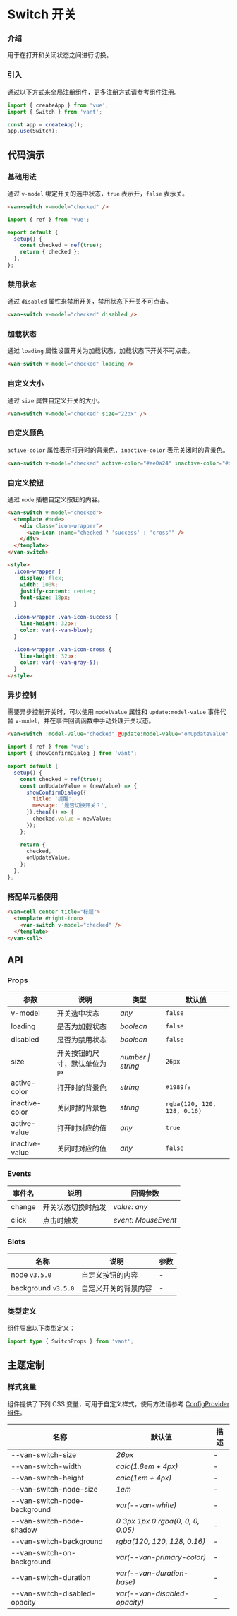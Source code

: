 # Switch 开关

### 介绍

用于在打开和关闭状态之间进行切换。

### 引入

通过以下方式来全局注册组件，更多注册方式请参考[组件注册](#/zh-CN/advanced-usage#zu-jian-zhu-ce)。

```js
import { createApp } from 'vue';
import { Switch } from 'vant';

const app = createApp();
app.use(Switch);
```

## 代码演示

### 基础用法

通过 `v-model` 绑定开关的选中状态，`true` 表示开，`false` 表示关。

```html
<van-switch v-model="checked" />
```

```js
import { ref } from 'vue';

export default {
  setup() {
    const checked = ref(true);
    return { checked };
  },
};
```

### 禁用状态

通过 `disabled` 属性来禁用开关，禁用状态下开关不可点击。

```html
<van-switch v-model="checked" disabled />
```

### 加载状态

通过 `loading` 属性设置开关为加载状态，加载状态下开关不可点击。

```html
<van-switch v-model="checked" loading />
```

### 自定义大小

通过 `size` 属性自定义开关的大小。

```html
<van-switch v-model="checked" size="22px" />
```

### 自定义颜色

`active-color` 属性表示打开时的背景色，`inactive-color` 表示关闭时的背景色。

```html
<van-switch v-model="checked" active-color="#ee0a24" inactive-color="#dcdee0" />
```

### 自定义按钮

通过 `node` 插槽自定义按钮的内容。

```html
<van-switch v-model="checked">
  <template #node>
    <div class="icon-wrapper">
      <van-icon :name="checked ? 'success' : 'cross'" />
    </div>
  </template>
</van-switch>

<style>
  .icon-wrapper {
    display: flex;
    width: 100%;
    justify-content: center;
    font-size: 18px;
  }

  .icon-wrapper .van-icon-success {
    line-height: 32px;
    color: var(--van-blue);
  }

  .icon-wrapper .van-icon-cross {
    line-height: 32px;
    color: var(--van-gray-5);
  }
</style>
```

### 异步控制

需要异步控制开关时，可以使用 `modelValue` 属性和 `update:model-value` 事件代替 `v-model`，并在事件回调函数中手动处理开关状态。

```html
<van-switch :model-value="checked" @update:model-value="onUpdateValue" />
```

```js
import { ref } from 'vue';
import { showConfirmDialog } from 'vant';

export default {
  setup() {
    const checked = ref(true);
    const onUpdateValue = (newValue) => {
      showConfirmDialog({
        title: '提醒',
        message: '是否切换开关？',
      }).then(() => {
        checked.value = newValue;
      });
    };

    return {
      checked,
      onUpdateValue,
    };
  },
};
```

### 搭配单元格使用

```html
<van-cell center title="标题">
  <template #right-icon>
    <van-switch v-model="checked" />
  </template>
</van-cell>
```

## API

### Props

| 参数 | 说明 | 类型 | 默认值 |
| --- | --- | --- | --- |
| v-model | 开关选中状态 | _any_ | `false` |
| loading | 是否为加载状态 | _boolean_ | `false` |
| disabled | 是否为禁用状态 | _boolean_ | `false` |
| size | 开关按钮的尺寸，默认单位为 `px` | _number \| string_ | `26px` |
| active-color | 打开时的背景色 | _string_ | `#1989fa` |
| inactive-color | 关闭时的背景色 | _string_ | `rgba(120, 120, 128, 0.16)` |
| active-value | 打开时对应的值 | _any_ | `true` |
| inactive-value | 关闭时对应的值 | _any_ | `false` |

### Events

| 事件名 | 说明               | 回调参数            |
| ------ | ------------------ | ------------------- |
| change | 开关状态切换时触发 | _value: any_        |
| click  | 点击时触发         | _event: MouseEvent_ |

### Slots

| 名称                | 说明                 | 参数 |
| ------------------- | -------------------- | ---- |
| node `v3.5.0`       | 自定义按钮的内容     | -    |
| background `v3.5.0` | 自定义开关的背景内容 | -    |

### 类型定义

组件导出以下类型定义：

```ts
import type { SwitchProps } from 'vant';
```

## 主题定制

### 样式变量

组件提供了下列 CSS 变量，可用于自定义样式，使用方法请参考 [ConfigProvider 组件](#/zh-CN/config-provider)。

| 名称                          | 默认值                            | 描述 |
| ----------------------------- | --------------------------------- | ---- |
| --van-switch-size             | _26px_                            | -    |
| --van-switch-width            | _calc(1.8em + 4px)_               | -    |
| --van-switch-height           | _calc(1em + 4px)_                 | -    |
| --van-switch-node-size        | _1em_                             | -    |
| --van-switch-node-background  | _var(--van-white)_                | -    |
| --van-switch-node-shadow      | _0 3px 1px 0 rgba(0, 0, 0, 0.05)_ | -    |
| --van-switch-background       | _rgba(120, 120, 128, 0.16)_       | -    |
| --van-switch-on-background    | _var(--van-primary-color)_        | -    |
| --van-switch-duration         | _var(--van-duration-base)_        | -    |
| --van-switch-disabled-opacity | _var(--van-disabled-opacity)_     | -    |

